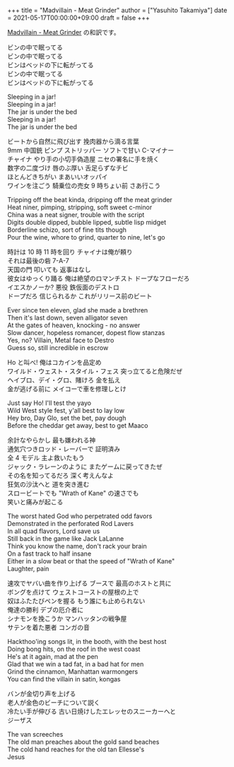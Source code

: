 +++
title = "Madvillain - Meat Grinder"
author = ["Yasuhito Takamiya"]
date = 2021-05-17T00:00:00+09:00
draft = false
+++

[Madvillain - Meat Grinder](https://youtube.com/watch?v=T7ggYRkd8Gs) の和訳です。  

ビンの中で眠ってる  
ビンの中で眠ってる  
ビンはベッドの下に転がってる  
ビンの中で眠ってる  
ビンはベッドの下に転がってる  

Sleeping in a jar!  
Sleeping in a jar!  
The jar is under the bed  
Sleeping in a jar!  
The jar is under the bed  

ビートから自然に飛び出す 挽肉器から滴る言葉  
9mm 中国銃 ピンプ ストリッパー ソフトで甘い C-マイナー  
チャイナ やり手の小切手偽造屋 ニセの署名に手を焼く  
数字の二度づけ 唇のぶ厚い 舌足らずなチビ  
ほとんどきちがい まあいいオッパイ  
ワインを注ごう 騎乗位の売女 9 時ちょい前 さあ行こう  

Tripping off the beat kinda, dripping off the meat grinder  
Heat niner, pimping, stripping, soft sweet c-minor  
China was a neat signer, trouble with the script  
Digits double dipped, bubble lipped, subtle lisp midget  
Borderline schizo, sort of fine tits though  
Pour the wine, whore to grind, quarter to nine, let's go  

時計は 10 時 11 時を回り チャイナは俺が頼り  
それは最後の砦 7-A-7  
天国の門 叩いても 返事はなし  
彼女はゆっくり踊る 俺は絶望のロマンチスト ドープなフローだろ  
イエスかノーか? 悪役 鉄仮面のデストロ  
ドープだろ 信じられるか これがリリース前のビート  

Ever since ten eleven, glad she made a brethren  
Then it's last down, seven alligator seven  
At the gates of heaven, knocking - no answer  
Slow dancer, hopeless romancer, dopest flow stanzas  
Yes, no? Villain, Metal face to Destro  
Guess so, still incredible in escrow  

Ho と叫べ! 俺はコカインを品定め  
ワイルド・ウェスト・スタイル・フェス 突っ立てると危険だぜ  
ヘイブロ、デイ・グロ、賭けろ 金を払え  
金が逃げる前に メイコーで車を修理しとけ  

Just say Ho! I'll test the yayo  
Wild West style fest, y'all best to lay low  
Hey bro, Day Glo, set the bet, pay dough  
Before the cheddar get away, best to get Maaco  

余計なやらかし 最も嫌われる神  
通気穴つきロッド・レーバーで 証明済み  
全 4 モデル 主よ救いたもう  
ジャック・ラレーンのように またゲームに戻ってきたぜ  
その名を知ってるだろ 深く考えんなよ  
狂気の沙汰へと 道を突き進む  
スロービートでも "Wrath of Kane" の速さでも  
笑いと痛みが起こる  

The worst hated God who perpetrated odd favors  
Demonstrated in the perforated Rod Lavers  
In all quad flavors, Lord save us  
Still back in the game like Jack LaLanne  
Think you know the name, don't rack your brain  
On a fast track to half insane  
Either in a slow beat or that the speed of "Wrath of Kane"  
Laughter, pain  

速攻でヤバい曲を作り上げる ブースで 最高のホストと共に  
ボングを点けて ウェストコーストの屋根の上で  
奴はふたたびペンを握る もう誰にも止められない  
俺達の勝利 デブの厄介者に  
シナモンを挽こうか マンハッタンの戦争屋  
サテンを着た悪者 コンガの音  

Hackthoo'ing songs lit, in the booth, with the best host  
Doing bong hits, on the roof in the west coast  
He's at it again, mad at the pen  
Glad that we win a tad fat, in a bad hat for men  
Grind the cinnamon, Manhattan warmongers  
You can find the villain in satin, kongas  

バンが金切り声を上げる  
老人が金色のビーチについて説く  
冷たい手が伸びる 古い日焼けしたエレッセのスニーカーへと  
ジーザス  

The van screeches  
The old man preaches about the gold sand beaches  
The cold hand reaches for the old tan Ellesse's  
Jesus
